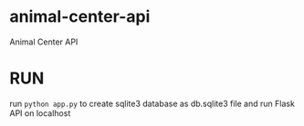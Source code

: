 # animal-center-api
Animal Center API 


# RUN

run ```python app.py``` to create sqlite3 database as db.sqlite3 file and run Flask API on localhost

 